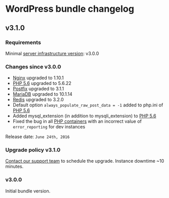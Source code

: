 # WordPress bundle changelog

## v3.1.0

### Requirements

Minimal [server infrastructure version](../../versioning.md): v3.0.0

### Changes since v3.0.0

* [Nginx](../../containers/nginx-php/nginx.md) upgraded to 1.10.1 
* [PHP 5.6](../../containers/nginx-php/php.md) upgraded to 5.6.22
* [Postfix](../../containers/nginx-php/postfix.md) upgraded to 3.1.1
* [MariaDB](../../containers/mariadb.md) upgraded to 10.1.14
* [Redis](../../containers/redis.md) upgraded to 3.2.0
* Default option `always_populate_raw_post_data = -1` added to php.ini of [PHP 5.6](../../containers/nginx-php/php.md) 
* Added mysql_extension (in addition to mysqli_extension) to [PHP 5.6](../../containers/nginx-php/php.md)
* Fixed the bug in all [PHP containers](../../containers/nginx-php/php.md) with an incorrect value of `error_reporting` for dev instances 

Release date: `June 24th, 2016`

### Upgrade policy v3.1.0

[Contact our support team](../../../product/support.md) to schedule the upgrade. Instance downtime ~10 minutes.

### v3.0.0

Initial bundle version.